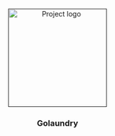 <p align="center">
  <a href="" rel="noopener">
 <img width=200px height=200px src="https://www.filepicker.io/api/file/O8dz87hXSheB05h3nO4M" alt="Project logo"></a>
</p>

<h3 align="center">Golaundry</h3>
